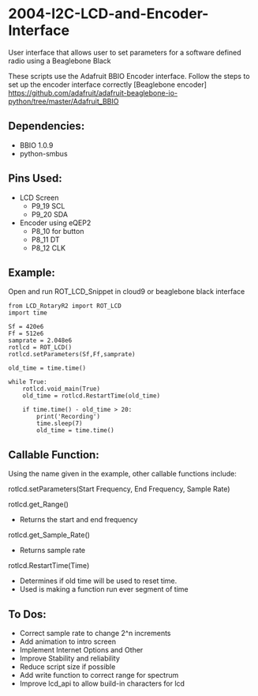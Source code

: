 # 2004-I2C-LCD-and-Encoder-Interface
User interface that allows user to set parameters for a software defined radio using a Beaglebone Black

These scripts use the Adafruit BBIO Encoder interface. Follow the steps to set up the encoder interface correctly [Beaglebone encoder] https://github.com/adafruit/adafruit-beaglebone-io-python/tree/master/Adafruit_BBIO

## Dependencies:
* BBIO 1.0.9 
* python-smbus

## Pins Used:
* LCD Screen
  * P9_19 SCL
  * P9_20 SDA
* Encoder using eQEP2
  * P8_10 for button
  * P8_11 DT
  * P8_12 CLK

## Example:
Open and run ROT_LCD_Snippet in cloud9 or beaglebone black interface
```
from LCD_RotaryR2 import ROT_LCD
import time

Sf = 420e6
Ff = 512e6
samprate = 2.048e6
rotlcd = ROT_LCD()
rotlcd.setParameters(Sf,Ff,samprate)

old_time = time.time()

while True:
    rotlcd.void_main(True)
    old_time = rotlcd.RestartTime(old_time)
    
    if time.time() - old_time > 20:
        print('Recording')
        time.sleep(7)
        old_time = time.time()
```

## Callable Function:
Using the name given in the example, other callable functions include:

rotlcd.setParameters(Start Frequency, End Frequency, Sample Rate)

rotlcd.get_Range()
  * Returns the start and end frequency

rotlcd.get_Sample_Rate()
  * Returns sample rate
  
rotlcd.RestartTime(Time)
  * Determines if old time will be used to reset time.
  * Used is making a function run ever segment of time

## To Dos:
* Correct sample rate to change 2^n increments
* Add animation to intro screen
* Implement Internet Options and Other
* Improve Stability and reliability
* Reduce script size if possible
* Add write function to correct range for spectrum
* Improve lcd_api to allow build-in characters for lcd 
